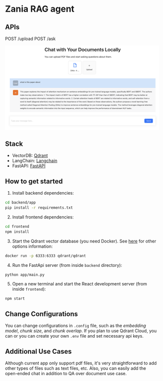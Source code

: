 # Zania RAG agent

## APIs

POST /upload
POST /ask

<img src="demo.png" />

## Stack

- VectorDB: [Qdrant](https://github.com/qdrant/qdrant)
- LangChain: [Langchain](https://python.langchain.com/docs/get_started/introduction)
- FastAPI: [FastAPI](https://fastapi.tiangolo.com/)

## How to get started

1. Install backend dependencies:

```bash
cd backend/app
pip install -r requirements.txt
```

2. Install frontend dependencies:

```bash
cd frontend
npm install
```

3. Start the Qdrant vector database (you need Docker). See [here](https://github.com/qdrant/qdrant) for other options information:

```bash
docker run -p 6333:6333 qdrant/qdrant
```

4. Run the FastApi server (from inside `backend` directory):

```bash
python app/main.py
```

5. Open a new terminal and start the React development server (from inside `frontend`):

```bash
npm start
```

## Change Configurations

You can change configurations in `.config` file, such as the _embedding model_, _chunk size_, and _chunk overlap_. If you plan to use Qdrant Cloud, you can or you can create your own `.env` file and set necessary api keys.

## Additional Use Cases

Although current app only support pdf files, it's very straightforward to add other types of files such as text files, etc. Also, you can easily add the open-ended chat in addition to QA over document use case.
